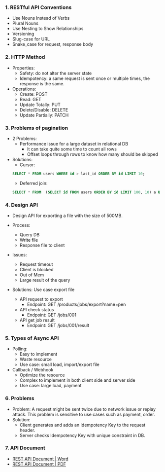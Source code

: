 ### 1. RESTful API Conventions
- Use Nouns Instead of Verbs
- Plural Nouns
- Use Nesting to Show Relationships
- Versioning
- Slug-case for URL
- Snake_case for request, response body

### 2. HTTP Method
- Properties:
    + Safety: do not alter the server state
    + Idempotency: a same request is sent once or multiple times, the response is the same.
- Operations:
    + Create: POST
    + Read: GET
    + Update Totally: PUT
    + Delete/Disable: DELETE
    + Update Partially: PATCH

### 3. Problems of pagination
- 2 Problems:
  + Performance issue for a large dataset in relational DB
    + It can take quite some time to count all rows
    + Offset loops through rows to know how many should be skipped
- Solutions:
  + Cursor: 
  ```sql
  SELECT * FROM users WHERE id > last_id ORDER BY id LIMIT 10;
    ```
  + Deferred join: 
  ```sql
  SELECT * FROM  (SELECT id FROM users ORDER BY id LIMIT 100, 10) a USING id JOIN users b ON a.id = b.id;
    ```

### 4. Design API
- Design API for exporting a file with the size of 500MB.
- Process:
  + Query DB
  + Write file
  + Response file to client

- Issues:
  + Request timeout
  + Client is blocked
  + Out of Mem
  + Large result of the query

- Solutions: Use case export file
  + API request to export
    + Endpoint: GET /products/jobs/export?name=pen
  + API check status
    + Endpoint: GET /jobs/001
  + API get job result
    + Endpoint: GET /jobs/001/result

### 5. Types of Async API
- Polling:
    + Easy to implement
    + Waste resource
    + Use case: small load, import/export file
- Callback / Webhook
    + Optimize the resource
    + Complex to implement in both client side and server side
    + Use case: large load, payment

### 6. Problems
- Problem: A request might be sent twice due to network issue or replay attack. This problem is sensitive to use cases such as payment, order.
- Solution:
  + Client generates and adds an Idempotency Key to the request header.
  + Server checks Idempotency Key with unique constraint in DB.

### 7. API Document
- [REST API Document | Word](./document/REST%20API%20Document.docx)
- [REST API Document | PDF](./document/REST%20API%20Document.pdf)